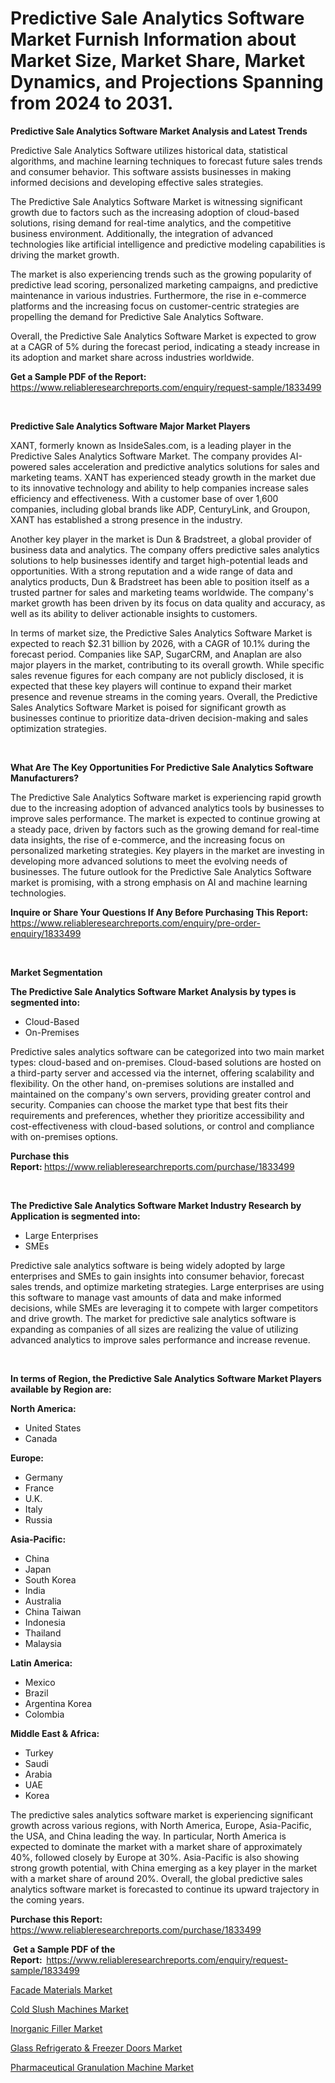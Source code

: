 <p><h1>Predictive Sale Analytics Software Market Furnish Information about Market Size, Market Share, Market Dynamics, and Projections Spanning from 2024 to 2031.</h1></p><p><strong>Predictive Sale Analytics Software Market Analysis and Latest Trends</strong></p>
<p><p>Predictive Sale Analytics Software utilizes historical data, statistical algorithms, and machine learning techniques to forecast future sales trends and consumer behavior. This software assists businesses in making informed decisions and developing effective sales strategies.</p><p>The Predictive Sale Analytics Software Market is witnessing significant growth due to factors such as the increasing adoption of cloud-based solutions, rising demand for real-time analytics, and the competitive business environment. Additionally, the integration of advanced technologies like artificial intelligence and predictive modeling capabilities is driving the market growth.</p><p>The market is also experiencing trends such as the growing popularity of predictive lead scoring, personalized marketing campaigns, and predictive maintenance in various industries. Furthermore, the rise in e-commerce platforms and the increasing focus on customer-centric strategies are propelling the demand for Predictive Sale Analytics Software.</p><p>Overall, the Predictive Sale Analytics Software Market is expected to grow at a CAGR of 5% during the forecast period, indicating a steady increase in its adoption and market share across industries worldwide.</p></p>
<p><strong>Get a Sample PDF of the Report:&nbsp;</strong> <a href="https://www.reliableresearchreports.com/enquiry/request-sample/1833499">https://www.reliableresearchreports.com/enquiry/request-sample/1833499</a></p>
<p>&nbsp;</p>
<p><strong>Predictive Sale Analytics Software Major Market Players</strong></p>
<p><p>XANT, formerly known as InsideSales.com, is a leading player in the Predictive Sales Analytics Software Market. The company provides AI-powered sales acceleration and predictive analytics solutions for sales and marketing teams. XANT has experienced steady growth in the market due to its innovative technology and ability to help companies increase sales efficiency and effectiveness. With a customer base of over 1,600 companies, including global brands like ADP, CenturyLink, and Groupon, XANT has established a strong presence in the industry.</p><p>Another key player in the market is Dun & Bradstreet, a global provider of business data and analytics. The company offers predictive sales analytics solutions to help businesses identify and target high-potential leads and opportunities. With a strong reputation and a wide range of data and analytics products, Dun & Bradstreet has been able to position itself as a trusted partner for sales and marketing teams worldwide. The company's market growth has been driven by its focus on data quality and accuracy, as well as its ability to deliver actionable insights to customers.</p><p>In terms of market size, the Predictive Sales Analytics Software Market is expected to reach $2.31 billion by 2026, with a CAGR of 10.1% during the forecast period. Companies like SAP, SugarCRM, and Anaplan are also major players in the market, contributing to its overall growth. While specific sales revenue figures for each company are not publicly disclosed, it is expected that these key players will continue to expand their market presence and revenue streams in the coming years. Overall, the Predictive Sales Analytics Software Market is poised for significant growth as businesses continue to prioritize data-driven decision-making and sales optimization strategies.</p></p>
<p>&nbsp;</p>
<p><strong>What Are The Key Opportunities For Predictive Sale Analytics Software Manufacturers?</strong></p>
<p><p>The Predictive Sale Analytics Software market is experiencing rapid growth due to the increasing adoption of advanced analytics tools by businesses to improve sales performance. The market is expected to continue growing at a steady pace, driven by factors such as the growing demand for real-time data insights, the rise of e-commerce, and the increasing focus on personalized marketing strategies. Key players in the market are investing in developing more advanced solutions to meet the evolving needs of businesses. The future outlook for the Predictive Sale Analytics Software market is promising, with a strong emphasis on AI and machine learning technologies.</p></p>
<p><strong>Inquire or Share Your Questions If Any Before Purchasing This Report:</strong> <a href="https://www.reliableresearchreports.com/enquiry/pre-order-enquiry/1833499">https://www.reliableresearchreports.com/enquiry/pre-order-enquiry/1833499</a></p>
<p>&nbsp;</p>
<p><strong>Market Segmentation</strong></p>
<p><strong>The Predictive Sale Analytics Software Market Analysis by types is segmented into:</strong></p>
<p><ul><li>Cloud-Based</li><li>On-Premises</li></ul></p>
<p><p>Predictive sales analytics software can be categorized into two main market types: cloud-based and on-premises. Cloud-based solutions are hosted on a third-party server and accessed via the internet, offering scalability and flexibility. On the other hand, on-premises solutions are installed and maintained on the company's own servers, providing greater control and security. Companies can choose the market type that best fits their requirements and preferences, whether they prioritize accessibility and cost-effectiveness with cloud-based solutions, or control and compliance with on-premises options.</p></p>
<p><strong>Purchase this Report:&nbsp;</strong><a href="https://www.reliableresearchreports.com/purchase/1833499">https://www.reliableresearchreports.com/purchase/1833499</a></p>
<p>&nbsp;</p>
<p><strong>The Predictive Sale Analytics Software Market Industry Research by Application is segmented into:</strong></p>
<p><ul><li>Large Enterprises</li><li>SMEs</li></ul></p>
<p><p>Predictive sale analytics software is being widely adopted by large enterprises and SMEs to gain insights into consumer behavior, forecast sales trends, and optimize marketing strategies. Large enterprises are using this software to manage vast amounts of data and make informed decisions, while SMEs are leveraging it to compete with larger competitors and drive growth. The market for predictive sale analytics software is expanding as companies of all sizes are realizing the value of utilizing advanced analytics to improve sales performance and increase revenue.</p></p>
<p>&nbsp;</p>
<p><strong>In terms of Region, the Predictive Sale Analytics Software Market Players available by Region are:</strong></p>
<p>
    <p> <strong> North America: </strong>
        <ul>
            <li>United States</li>
            <li>Canada</li>
        </ul>
        </p> 
    <p> <strong> Europe: </strong>
        <ul>
            <li>Germany</li>
            <li>France</li>
            <li>U.K.</li>
            <li>Italy</li>
            <li>Russia</li>
        </ul>
        </p> 
    <p> <strong> Asia-Pacific: </strong>
        <ul>
            <li>China</li>
            <li>Japan</li>
            <li>South Korea</li>
            <li>India</li>
            <li>Australia</li>
            <li>China Taiwan</li>
            <li>Indonesia</li>
            <li>Thailand</li>
            <li>Malaysia</li>
        </ul>
        </p> 
    <p> <strong> Latin America: </strong>
        <ul>
            <li>Mexico</li>
            <li>Brazil</li>
            <li>Argentina Korea</li>
            <li>Colombia</li>
        </ul>
        </p> 
    <p> <strong> Middle East & Africa: </strong>
        <ul>
            <li>Turkey</li>
            <li>Saudi</li>
            <li>Arabia</li>
            <li>UAE</li>
            <li>Korea</li>
        </ul>
    </p>
    </p>
<p><p>The predictive sales analytics software market is experiencing significant growth across various regions, with North America, Europe, Asia-Pacific, the USA, and China leading the way. In particular, North America is expected to dominate the market with a market share of approximately 40%, followed closely by Europe at 30%. Asia-Pacific is also showing strong growth potential, with China emerging as a key player in the market with a market share of around 20%. Overall, the global predictive sales analytics software market is forecasted to continue its upward trajectory in the coming years.</p></p>
<p><strong>Purchase this Report: </strong><a href="https://www.reliableresearchreports.com/purchase/1833499">https://www.reliableresearchreports.com/purchase/1833499</a></p>
<p>&nbsp;<strong>Get a Sample PDF of the Report:&nbsp;&nbsp;</strong><a href="https://www.reliableresearchreports.com/enquiry/request-sample/1833499">https://www.reliableresearchreports.com/enquiry/request-sample/1833499</a></p>
<p><strong></strong></p>
<p><p><a href="https://issuu.com/reportprime-2/docs/facade-materials-market-size-2030.pptx">Facade Materials Market</a></p><p><a href="https://github.com/luckyshygirl/Market-Research-Report-List-3/blob/main/cold-slush-machines-market.md">Cold Slush Machines Market</a></p><p><a href="https://issuu.com/reportprime-2/docs/inorganic-filler-market-size-2030.pptx">Inorganic Filler Market</a></p><p><a href="https://github.com/markusgodoy/Market-Research-Report-List-2/blob/main/glass-refrigerato-freezer-doors-market.md">Glass Refrigerato & Freezer Doors Market</a></p><p><a href="https://github.com/arionmp/Market-Research-Report-List-2/blob/main/pharmaceutical-granulation-machine-market.md">Pharmaceutical Granulation Machine Market</a></p></p>